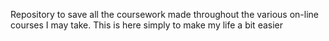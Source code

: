 Repository to save all the coursework made throughout the various on-line courses I may take. This is here simply to make my life a bit easier
